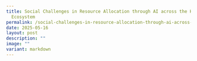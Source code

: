 ```yaml
---
title: Social Challenges in Resource Allocation through AI across the Healthcare
  Ecosystem
permalink: /social-challenges-in-resource-allocation-through-ai-across-the-healthcare-ecosystem/
date: 2025-05-16
layout: post
description: ""
image: ""
variant: markdown
---
```

